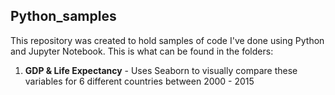 ## Python_samples

This repository was created to hold samples of code I've done using Python and Jupyter Notebook. This is what can be found in the folders:

1. **GDP & Life Expectancy** - Uses Seaborn to visually compare these variables for 6 different countries between 2000 - 2015
